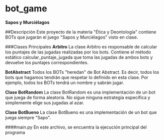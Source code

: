 # bot_game
**Sapos y Murciélagos**

##Descripción
Este proyecto de la materia "Ética y Deontología" contiene BOTs que jugarán el juego "Sapos y Murciélagos" visto en clase.

###Clases Principales
**Arbitro**
La clase Arbitro es responsable de calcular los puntajes de las jugadas realizadas por los bots. Contiene el método estático calcular_puntaje_jugada que toma las jugadas de ambos bots y devuelve los puntajes correspondientes.

**BotAbstract**
Todos los BOTs "heredan" de Bot Abstract. Es decir, todos los bots que hagamos tendrán que respetar lo definido en esta clase. Por ejemplo, todos los BOTs tendrá un nombre y sabrán jugar.

**Clase BotRandom**
La clase BotRandom es una implementación de un bot que juega de forma aleatoria. No sigue ninguna estrategia específica y simplemente elige sus jugadas al azar.

**Clase BotBueno**
La clase BotBueno es una implementación de un bot que juega siempre "Sapo".

####main.py
En este archivo, se encuentra la ejecución principal del programa
